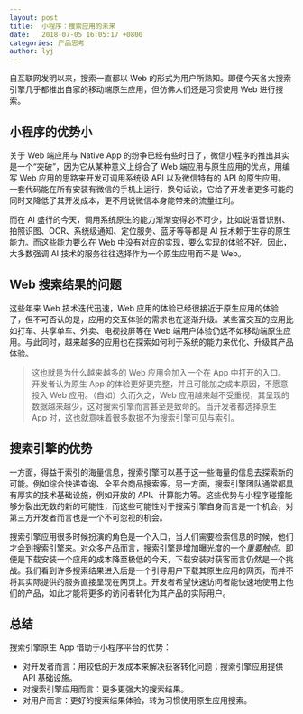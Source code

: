 ```yaml
---
layout: post
title:  小程序：搜索应用的未来
date:   2018-07-05 16:05:17 +0800
categories: 产品思考
author: lyj
---
```


自互联网发明以来，搜索一直都以 Web 的形式为用户所熟知。即便今天各大搜索引擎几乎都推出自家的移动端原生应用，但仿佛人们还是习惯使用 Web 进行搜索。

## 小程序的优势小

关于 Web 端应用与 Native App 的纷争已经有些时日了，微信小程序的推出其实是一个“突破”，因为它从某种意义上综合了 Web 端应用与原生应用的优点，用编写 Web 应用的思路来开发可调用系统级 API 以及微信特有的 API 的原生应用。一套代码能在所有安装有微信的手机上运行，换句话说，它给了开发者更多可能的同时又降低了其开发成本，更不用说微信本身能带来的流量红利。

而在 AI 盛行的今天，调用系统原生的能力渐渐变得必不可少，比如说语音识别、拍照识图、OCR、系统级通知、定位服务、蓝牙等等都是 AI 技术赖于生存的原生能力。而这些能力要么在 Web 中没有对应的实现，要么实现的体验不好。因此，大多数强调 AI 技术的服务往往选择作为一个原生应用而不是 Web。

<!--more-->

## Web 搜索结果的问题

这些年来 Web 技术迭代迅速，Web 应用的体验已经很接近于原生应用的体验了，但不可否认的是，应用的交互体验的需求也在逐渐升级。某些富交互的应用比如打车、共享单车、外卖、电视投屏等在 Web 端用户体验仍远不如移动端原生应用。与此同时，越来越多的应用也在探索如何利于系统的能力来优化、升级其产品体验。

>这也就是为什么越来越多的 Web 应用会加入一个在 App 中打开的入口。开发者认为原生 App 的体验更好更完整，并且可能加之成本原因，不愿意投入 Web 应用。（自如）久而久之，Web 应用越来越不受重视，其呈现的数据越来越少，这对搜索引擎而言甚至是致命的。当开发者都选择原生 App 时，这也就意味着很多数据不为搜索引擎可见与索引。


## 搜索引擎的优势

一方面，得益于索引的海量信息，搜索引擎可以基于这一些海量的信息去探索新的可能。例如综合快递查询、全平台商品搜索等。另一方面，搜索引擎团队通常都具有厚实的技术基础设施，例如开放的 API、计算能力等。这些优势与小程序碰撞能够分裂出无数的新的可能性，而这些可能性对于搜索引擎自身而言是一个机会，对第三方开发者而言也是一个不可忽视的机会。

搜索引擎应用很多时候扮演的角色是一个入口，当人们需要检索信息的时候，他们才会到搜索引擎来。对众多产品而言，搜索引擎是增加曝光度的一个*重要触点*。即便是下载安装一个应用的成本降至极低的今天，下载安装对获客而言仍然是一个挑战。我们看到许多搜索结果进入后是一个引导用户下载其原生应用的网页，而并不将其实际提供的服务直接呈现在网页上。开发者希望快速访问者能快速地使用上他们的产品，如此才能将更多的访问者转化为其产品的实际用户。

## 总结

搜索引擎原生 App 借助于小程序平台的优势：

- 对开发者而言：用较低的开发成本来解决获客转化问题；搜索引擎应用提供 API 基础设施。
- 对搜索引擎应用而言：更多更强大的搜索结果。
- 对用户而言：更好的搜索结果体验，转为习惯使用原生应用搜索。

